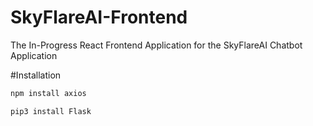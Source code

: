 # SkyFlareAI-Frontend
The In-Progress React Frontend Application for the SkyFlareAI Chatbot Application

#Installation
```bash
npm install axios
```
```bash
pip3 install Flask
```

